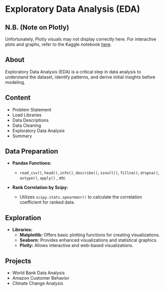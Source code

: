 # Exploratory Data Analysis (EDA)

## N.B. (Note on Plotly)

Unfortunately, Plotly visuals may not display correctly here. For interactive plots and graphs, refer to the Kaggle notebook [here]([https://www.kaggle.com/shauvikbrahma](https://www.kaggle.com/shauvikbrahma/code?scroll=true)).

## About
Exploratory Data Analysis (EDA) is a critical step in data analysis to understand the dataset, identify patterns, and derive initial insights before modeling.

## Content
- Problem Statement
- Load Libraries
- Data Descriptions
- Data Cleaning
- Exploratory Data Analysis
- Summary

## Data Preparation
- **Pandas Functions:**
  - `read_csv()`, `head()`, `info()`, `describe()`, `isnull()`, `fillna()`, `dropna()`, `astype()`, `apply()` , etc
  
- **Rank Correlation by Scipy:**
  - Utilizes `scipy.stats.spearmanr()` to calculate the correlation coefficient for ranked data.

## Exploration
- **Libraries:**
  - **Matplotlib:** Offers basic plotting functions for creating visualizations.
  - **Seaborn:** Provides enhanced visualizations and statistical graphics.
  - **Plotly:** Allows interactive and web-based visualizations.

## Projects
- World Bank Data Analysis
- Amazon Customer Behavior
- Climate Change Analysis


